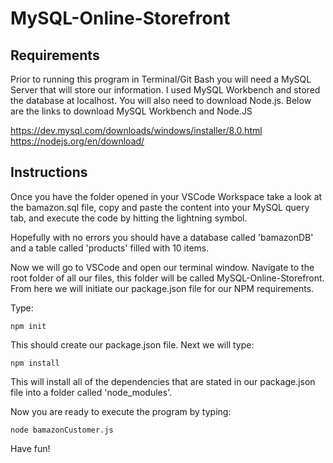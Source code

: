 # MySQL-Online-Storefront

## Requirements

Prior to running this program in Terminal/Git Bash you will need a MySQL Server that will store our information. I used MySQL Workbench and stored the database at localhost. You will also need to download Node.js. Below are the links to download MySQL Workbench and Node.JS

https://dev.mysql.com/downloads/windows/installer/8.0.html
https://nodejs.org/en/download/

## Instructions

Once you have the folder opened in your VSCode Workspace take a look at the bamazon.sql file, copy and paste the content into your MySQL query tab, and execute the code by hitting the lightning symbol.

Hopefully with no errors you should have a database called 'bamazonDB' and a table called 'products' filled with 10 items.

Now we will go to VSCode and open our terminal window. Navigate to the root folder of all our files, this folder will be called MySQL-Online-Storefront. From here we will initiate our package.json file for our NPM requirements.

Type:

`npm init`

This should create our package.json file. Next we will type:

`npm install`

This will install all of the dependencies that are stated in our package.json file into a folder called 'node_modules'.

Now you are ready to execute the program by typing:

`node bamazonCustomer.js`

Have fun!

